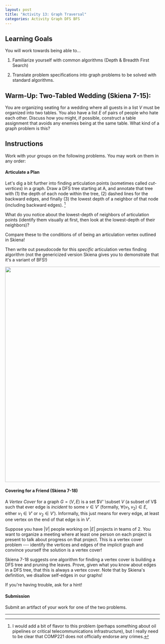 ```yaml
---
layout: post
title: "Activity 13: Graph Traversal"
categories: Activity Graph DFS BFS
---
```


## Learning Goals

You will work towards being able to...

1. Familiarize yourself with common algorithms (Depth \& Breadth First Search)

2. Translate problem specifications into graph problems to be solved with standard algorithms.

## Warm-Up: Two-Tabled Wedding (Skiena 7-15): 
You are organizing seating for a wedding where all guests in a list $V$ must be organized into two tables. You also have a list $E$ of pairs of people who hate each other. Discuss how you might, if possible, construct a table assignment that avoids any enemies being at the same table. What kind of a graph problem is this?

## Instructions
Work with your groups on the following problems. You may work on them in any order:

#### Articulate a Plan 

Let's dig a bit further into finding articulation points (sometimes called *cut-vertices*) in a graph. Draw a DFS tree starting at A, and annotate that tree with (1) the depth of each node within the tree, (2) dashed lines for the backward edges, and finally (3) the lowest depth of a neighbor of that node (including backward edges). [^1]

What do you notice about the lowest-depth of neighbors of articulation points (identify them visually at first, then look at the lowest-depth of their neighbors)?

Compare these to the conditions of of being an articulation vertex outlined in Skiena! 

Then write out pseudocode for this *specific* articulation vertex finding algorithm (not the genericized version Skiena gives you to demonstrate that it's a variant of BFS!) 

<img src="{{ site.url }}/assets/imgs/articulation.png" width="700" />

#### Covering for a Friend (Skiena 7-18)
A *Vertex Cover* for a graph $G = (V, E)$ is a set $V' \subset $V$ (a subset of V$ such that ever edge is *incident* to some $v \in V'$ (formally, $\forall (v_1, v_2) \in E$, either $v_1 \in V'$ or $v_2 \in V'$). Informally, this just means for every edge, at least one vertex on the end of that edge is in $V'$.

Suppose you have $\lvert V \rvert$ people working on $\lvert E \rvert$ projects in teams of 2. You want to organize a meeting where at least one person on each project is present to talk about progress on that project. This is a vertex cover problem --- identify the vertices and edges of the implicit graph and convince yourself the solution is a vertex cover!

Skiena 7-18 suggests one algorithm for finding a vertex cover is building a DFS tree and pruning the leaves. Prove, given what you know about edges in a DFS tree, that this is always a vertex cover. Note that by Skiena's definition, we disallow self-edges in our graphs!

If you're having trouble, ask for a hint! 

#### Submission
Submit an artifact of your work for one of the two problems.

---
[^1]: I would add a bit of flavor to this problem (perhaps something about oil pipelines or critical telecommunications infrastructure), but I really need to be clear that COMP221 does not officially endorse any crimes. 
